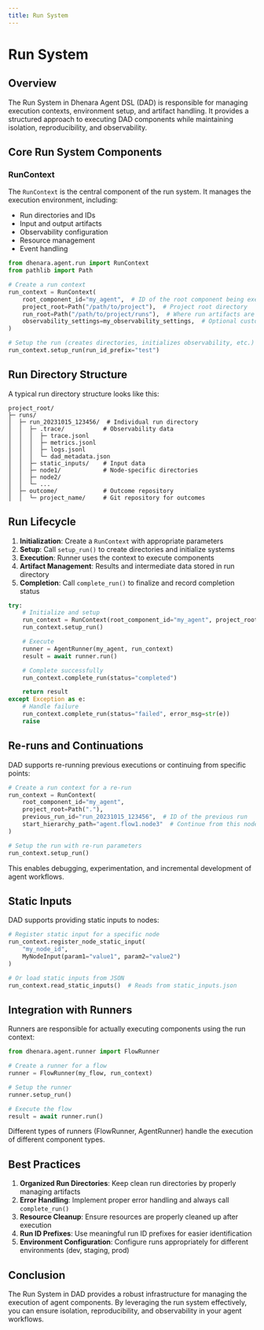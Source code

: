 ```yaml
---
title: Run System
---
```


# Run System

## Overview

The Run System in Dhenara Agent DSL (DAD) is responsible for managing execution contexts, environment setup, and
artifact handling. It provides a structured approach to executing DAD components while maintaining isolation,
reproducibility, and observability.

## Core Run System Components

### RunContext

The `RunContext` is the central component of the run system. It manages the execution environment, including:

- Run directories and IDs
- Input and output artifacts
- Observability configuration
- Resource management
- Event handling

```python
from dhenara.agent.run import RunContext
from pathlib import Path

# Create a run context
run_context = RunContext(
    root_component_id="my_agent",  # ID of the root component being executed
    project_root=Path("/path/to/project"),  # Project root directory
    run_root=Path("/path/to/project/runs"),  # Where run artifacts are stored
    observability_settings=my_observability_settings,  # Optional custom settings
)

# Setup the run (creates directories, initializes observability, etc.)
run_context.setup_run(run_id_prefix="test")
```

## Run Directory Structure

A typical run directory structure looks like this:

```
project_root/
├─ runs/
│  ├─ run_20231015_123456/  # Individual run directory
│  │  ├─ .trace/           # Observability data
│  │  │  ├─ trace.jsonl
│  │  │  ├─ metrics.jsonl
│  │  │  ├─ logs.jsonl
│  │  │  └─ dad_metadata.json
│  │  ├─ static_inputs/    # Input data
│  │  ├─ node1/            # Node-specific directories
│  │  ├─ node2/
│  │  └─ ...
│  ├─ outcome/             # Outcome repository
│  │  └─ project_name/     # Git repository for outcomes
```

## Run Lifecycle

1. **Initialization**: Create a `RunContext` with appropriate parameters
2. **Setup**: Call `setup_run()` to create directories and initialize systems
3. **Execution**: Runner uses the context to execute components
4. **Artifact Management**: Results and intermediate data stored in run directory
5. **Completion**: Call `complete_run()` to finalize and record completion status

```python
try:
    # Initialize and setup
    run_context = RunContext(root_component_id="my_agent", project_root=Path("."))
    run_context.setup_run()

    # Execute
    runner = AgentRunner(my_agent, run_context)
    result = await runner.run()

    # Complete successfully
    run_context.complete_run(status="completed")

    return result
except Exception as e:
    # Handle failure
    run_context.complete_run(status="failed", error_msg=str(e))
    raise
```

## Re-runs and Continuations

DAD supports re-running previous executions or continuing from specific points:

```python
# Create a run context for a re-run
run_context = RunContext(
    root_component_id="my_agent",
    project_root=Path("."),
    previous_run_id="run_20231015_123456",  # ID of the previous run
    start_hierarchy_path="agent.flow1.node3"  # Continue from this node
)

# Setup the run with re-run parameters
run_context.setup_run()
```

This enables debugging, experimentation, and incremental development of agent workflows.

## Static Inputs

DAD supports providing static inputs to nodes:

```python
# Register static input for a specific node
run_context.register_node_static_input(
    "my_node_id",
    MyNodeInput(param1="value1", param2="value2")
)

# Or load static inputs from JSON
run_context.read_static_inputs()  # Reads from static_inputs.json
```

## Integration with Runners

Runners are responsible for actually executing components using the run context:

```python
from dhenara.agent.runner import FlowRunner

# Create a runner for a flow
runner = FlowRunner(my_flow, run_context)

# Setup the runner
runner.setup_run()

# Execute the flow
result = await runner.run()
```

Different types of runners (FlowRunner, AgentRunner) handle the execution of different component types.

## Best Practices

1. **Organized Run Directories**: Keep clean run directories by properly managing artifacts
2. **Error Handling**: Implement proper error handling and always call `complete_run()`
3. **Resource Cleanup**: Ensure resources are properly cleaned up after execution
4. **Run ID Prefixes**: Use meaningful run ID prefixes for easier identification
5. **Environment Configuration**: Configure runs appropriately for different environments (dev, staging, prod)

## Conclusion

The Run System in DAD provides a robust infrastructure for managing the execution of agent components. By leveraging the
run system effectively, you can ensure isolation, reproducibility, and observability in your agent workflows.
